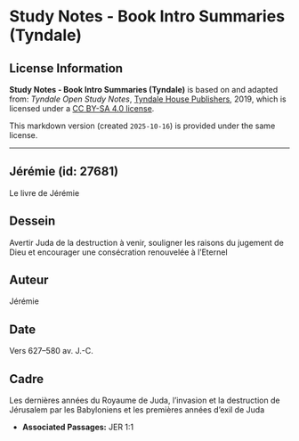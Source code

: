 # Study Notes - Book Intro Summaries (Tyndale)

## License Information

**Study Notes - Book Intro Summaries (Tyndale)** is based on and adapted from: _Tyndale Open Study Notes_, [Tyndale House Publishers](https://tyndaleopenresources.com/), 2019, which is licensed under a [CC BY-SA 4.0 license](https://creativecommons.org/licenses/by-sa/4.0/legalcode.en).

This markdown version (created `2025-10-16`) is provided under the same license.



--------------------------------

## Jérémie (id: 27681)

Le livre de Jérémie

Dessein
-------

Avertir Juda de la destruction à venir, souligner les raisons du jugement de Dieu et encourager une consécration renouvelée à l’Eternel

Auteur
------

Jérémie

Date
----

Vers 627–580 av. J.\-C.

Cadre
-----

Les dernières années du Royaume de Juda, l’invasion et la destruction de Jérusalem par les Babyloniens et les premières années d’exil de Juda

* **Associated Passages:** JER 1:1

